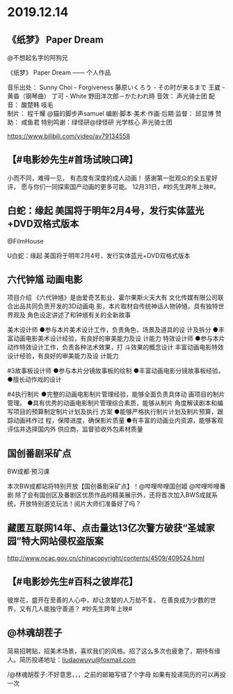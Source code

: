 # 2019.12.14
## 《纸梦》 Paper Dream

@不想起名字的阿狗兄                            

《纸梦》 Paper Dream  —— 个人作品

音乐出处： Sunny Choi - Forgiveness
                   藤原いくろう - その时が来るまで
                   王崴 - 黄昏（钢琴曲）
                   丁可 - White
                   野田洋次郎－かたわれ時
音效：        声光骑士团
配音：        酸楚韩     吱毛    
制片：        程千耀 @猫的脚步声samuel
编剧·脚本·美术·作画·后期·监督：    邱显博
赞助：        咸鱼君
特别鸣谢：绿怪研@绿怪研   光学核心   声光骑士团 

https://www.bilibili.com/video/av79134558



## 【#电影妙先生#首场试映口碑】

小而不同，难得一见，
有态度有深度的成人动画！
感谢第一批观众的全五星好评，
愿与你们一同探索国产动画的更多可能。
12月31日，#妙先生跨年上映#。



## 白蛇：缘起 美国将于明年2月4号，发行实体蓝光+DVD双格式版本

@FilmHouse

U白蛇：缘起 美国将于明年2月4号，发行实体蓝光+DVD双格式版本


## 六代钟馗  动画电影

项目介绍
《六代钟馗》是由爱奇艺影业、霍尔果斯火天大有
文化传媒有限公司联合出品共同负责开发的3D动画电
影，本片取材自传统神话人物钟馗，具有独特世界观及
角色设定讲述了和钟馗有关的全新故事

美木设计师
●参与本片美术设计工作，负责角色，场景及道具的设
计及拆分
●丰富动画电影美术设计经验，有良好的审美能力及设
计能力
特效设计师
●参与本片动作特效设计工作，负责各种法术效果，打
斗效果的概念设计
丰富动画电影特效设计经验，有良好的审美能力及设
计能力

#3故事板设计师
●参与本片分镜故事板的绘制
●丰富动画电影分镜故事板经验。
●擅长动作戏的设计

#4执行制片
●完整的动画电影制片管理经验，能够全面负责具体动
画项目的制片管理。
●具有优秀的动画电影制片管理综合素质，能够从制片
角度解读剧本和编写项目的预算制定制片计划及执行
方案
●能够严格执行制片计划及制片预算，跟踪动画袆作过
程，保障进度，确保影片质量
●有丰富的动画业内资源，能够客观评估并选择国内外
供应商，监督验收外包素材质量




## 国创番剧采矿点

BW成都·预习课

本次BW成都站将特别开放【国创番剧采矿点】！@哔哩哔哩国创姬 @哔哩哔哩番剧
除了会有国创区及番剧区优质作品的精美展示外，还将首次加入BWS成就系统，开放特别游览玩法！阅片大师们准备好了吗？


## 藏匿互联网14年、点击量达13亿次警方破获“圣城家园”特大网站侵权盗版案

http://www.ncac.gov.cn/chinacopyright/contents/4509/409524.html
## 【#电影妙先生#百科之彼岸花】

彼岸花，盛开在至善的人心中，却让贪婪的人万劫不复。
在善良成为少数的世界，又有几人能独守善道？
#妙先生跨年上映#  





##  @林魂胡茬子

简易招聘贴，招美术场景，喜欢我们的风格。招了这么多次也疲惫了，期待有缘人。简历投递地址：liudaowuyu@foxmail.com

/@林魂胡茬子:不好意思，，，之前的邮箱写错了个字母 如果有投递简历的可以再投一次


